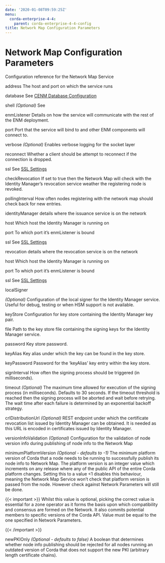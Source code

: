 ```yaml
---
date: '2020-01-08T09:59:25Z'
menu:
  corda-enterprise-4-4:
    parent: corda-enterprise-4-4-config
title: Network Map Configuration Parameters
---
```



# Network Map Configuration Parameters

Configuration reference for the Network Map Service



address
The host and port on which the service runs


database
See [CENM Database Configuration](config-database.md)


shell
*(Optional)*  See [<no title>](config-shell.md)


enmListener
Details on how the service will communicate with the rest of the ENM deployment.



port
Port that the service will bind to and other ENM components will connect to.


verbose
*(Optional)* Enables verbose logging for the socket layer


reconnect
Whether a client should be attempt to reconnect if the connection is dropped.


ssl
See [SSL Settings](config-ssl.md)


checkRevocation
If set to true then the Network Map will check with the Identity Manager’s revocation
                        service weather the registering node is revoked.


pollingInterval
How often nodes registering with the network map should check back for new entries.


identityManager
details where the issuance service is on the network



host
Which host  the Identity Manager is running on


port
To which port it’s enmListener is bound


ssl
See [SSL Settings](config-ssl.md)


revocation
details where the revocation service is on the network



host
Which host  the Identity Manager is running on


port
To which port it’s enmListener is bound


ssl
See [SSL Settings](config-ssl.md)


localSigner


*(Optional)* Configuration of the local signer for the Identity Manager service. Useful for debug, testing or
when HSM support is not available.



keyStore
Configuration for key store containing the Identity Manager key pair.



file
Path to the key store file containing the signing keys for the Identity Manager service.


password
Key store password.


keyAlias
Key alias under which the key can be found in the key store.


keyPassword
Password for the ‘keyAlias’ key entry within the key store.


signInterval
How often the signing process should be triggered (in milliseconds).


timeout
*(Optional)* The maximum time allowed for execution of the signing process (in milliseconds). Defaults
                                    to 30 seconds. If the timeout threshold is reached then the signing process will be aborted and wait
                                    before retrying. The wait time after each failure is determined by an exponential backoff strategy.


crlDistributionUrl
*(Optional)* REST endpoint under which the certificate revocation list issued by Identity Manager can be obtained.
                                    It is needed as this URL is encoded in certificates issued by Identity Manager.


versionInfoValidation
*(Optional)* Configuration for the validation of node version info during publishing of node info to the Network Map



minimumPlatformVersion
*(Optional - defaults to -1)* The minimum platform version of Corda that a node needs
                                    to be running to successfully publish its node info to Network Map. The platform
                                    version is an integer value which increments on any release where any of the
                                    public API of the entire Corda platform changes. Setting this to a value <1
                                    disables this behaviour, meaning the Network Map Service won’t check that
                                    platform version is passed from the node. However check against Network Parameters
                                    will still be done.


{{< important >}}
Whilst this value is optional, picking the correct value is essential
                                        for a zone operator as it forms the basis upon which compatibility and consensus
                                        are formed on the Network. It also commits potential members to specific versions
                                        of the Corda API. Value must be equal to the one specified in Network Parameters.


{{< /important >}}

newPKIOnly
*(Optional - defaults to false)* A boolean that determines whether node info publishing should be rejected for all nodes running an outdated
                                    version of Corda that does not support the new PKI (arbitrary length certificate chains).


